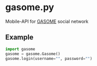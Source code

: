 # gasome.py
Mobile-API for [GASOME](https://play.google.com/store/apps/details?id=com.gasome.android) social network

## Example
```python
import gasome
gasome = gasome.Gasome()
gasome.login(username="", password="")
```
